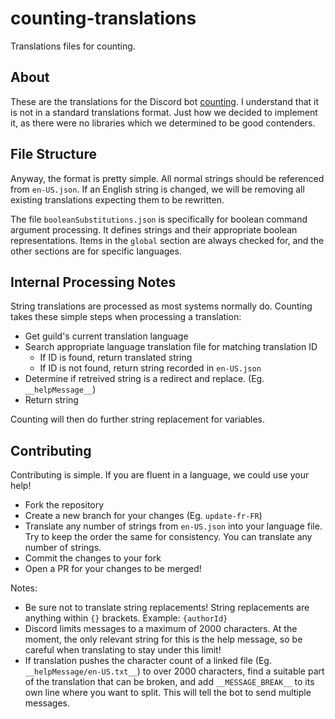 # counting-translations
Translations files for counting.

## About
These are the translations for the Discord bot [counting](https://counting.duckgroup.xyz/invite). I understand that it is not in a standard translations format. Just how we decided to implement it, as there were no libraries which we
determined to be good contenders.

## File Structure
Anyway, the format is pretty simple. All normal strings should be referenced from `en-US.json`. If an English string is changed, we will be removing all existing translations expecting them to be rewritten.

The file `booleanSubstitutions.json` is specifically for boolean command argument processing. It defines strings and their appropriate boolean representations. Items in the `global` section are always checked for, and the other sections
are for specific languages.

## Internal Processing Notes
String translations are processed as most systems normally do. Counting takes these simple steps when processing a translation:

- Get guild's current translation language
- Search appropriate language translation file for matching translation ID
  - If ID is found, return translated string
  - If ID is not found, return string recorded in `en-US.json`
- Determine if retreived string is a redirect and replace. (Eg. `__helpMessage__`)
- Return string

Counting will then do further string replacement for variables.

## Contributing
Contributing is simple. If you are fluent in a language, we could use your help!

- Fork the repository
- Create a new branch for your changes (Eg. `update-fr-FR`)
- Translate any number of strings from `en-US.json` into your language file. Try to keep the order the same for consistency. You can translate any number of strings.
- Commit the changes to your fork
- Open a PR for your changes to be merged!

Notes:
- Be sure not to translate string replacements! String replacements are anything within `{}` brackets. Example: `{authorId}`
- Discord limits messages to a maximum of 2000 characters. At the moment, the only relevant string for this is the help message, so be careful when translating to stay under this limit!
 - If translation pushes the character count of a linked file (Eg. `__helpMessage/en-US.txt__`) to over 2000 characters, find a suitable part of the translation that can be broken, and add `__MESSAGE_BREAK__` to its own line where you want to split. This will tell the bot to send multiple messages.
